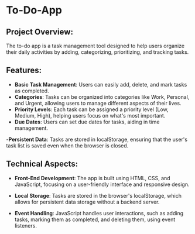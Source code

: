 # To-Do-App
## Project Overview: 
The to-do app is a task management tool designed to help users organize their daily activities by adding, categorizing, prioritizing, and tracking tasks.

## Features:

- **Basic Task Management**: Users can easily add, delete, and mark tasks as completed.
- **Categories**: Tasks can be organized into categories like Work, Personal, and Urgent, allowing users to manage different aspects of their lives.
- **Priority Levels**: Each task can be assigned a priority level (Low, Medium, High), helping users focus on what's most important.
- **Due Dates**: Users can set due dates for tasks, aiding in time management.

  
-**Persistent Data**: Tasks are stored in localStorage, ensuring that the user's task list is saved even when the browser is closed.

## Technical Aspects:
- **Front-End Development**: The app is built using HTML, CSS, and JavaScript, focusing on a user-friendly interface and responsive design.

- **Local Storage**: Tasks are stored in the browser's localStorage, which allows for persistent data storage without a backend server.

- **Event Handling**: JavaScript handles user interactions, such as adding tasks, marking them as completed, and deleting them, using event listeners.
